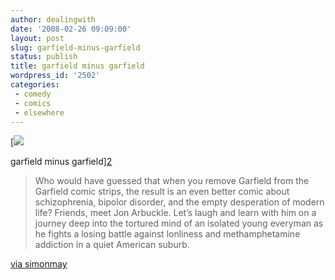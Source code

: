 ```yaml
---
author: dealingwith
date: '2008-02-26 09:09:00'
layout: post
slug: garfield-minus-garfield
status: publish
title: garfield minus garfield
wordpress_id: '2502'
categories:
 - comedy
 - comics
 - elsewhere
---
```


[![][1]

garfield minus garfield][2]

> Who would have guessed that when you remove Garfield from the Garfield comic
strips, the result is an even better comic about schizophrenia, bipolor
disorder, and the empty desperation of modern life? Friends, meet Jon
Arbuckle. Let’s laugh and learn with him on a journey deep into the tortured
mind of an isolated young everyman as he fights a losing battle against
lonliness and methamphetamine addiction in a quiet American suburb.

[via simonmay][3]

   [1]: http://data.tumblr.com/fSymsOGXO5tbbjd5pSHr2xm8_500.jpg

   [2]: http://garfieldminusgarfield.tumblr.com/

   [3]: http://twitter.com/simonmay

